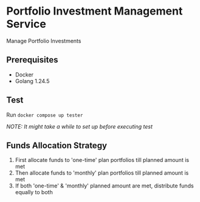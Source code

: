 # Portfolio Investment Management Service

Manage Portfolio Investments

## Prerequisites

- Docker
- Golang 1.24.5

## Test

Run `docker compose up tester`

_NOTE: It might take a while to set up before executing test_

## Funds Allocation Strategy

1. First allocate funds to 'one-time' plan portfolios till planned amount is met
2. Then allocate funds to 'monthly' plan portfolios till planned amount is met
3. If both 'one-time' & 'monthly' planned amount are met, distribute funds equally to both
